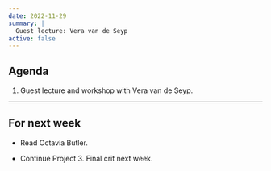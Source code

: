 ```yaml
---
date: 2022-11-29
summary: |
  Guest lecture: Vera van de Seyp
active: false
---
```


## Agenda
 
1. Guest lecture and workshop with Vera van de Seyp.


------------



## For next week

* Read Octavia Butler.

* Continue Project 3. Final crit next week.